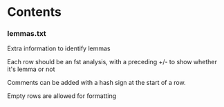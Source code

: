 # Contents

### lemmas.txt

Extra information to identify lemmas

Each row should be an fst analysis, with a preceding +/- to 
show whether it's lemma or not

Comments can be added with a hash sign at the start of a row.

Empty rows are allowed for formatting